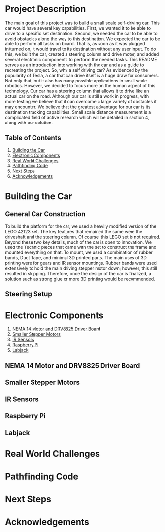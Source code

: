 # Project Description
The main goal of this project was to build a small scale self-driving car. This car would have several key capabilities. First, we wanted it to be able to drive to a specific set destination. Second, we needed the car to be able to avoid obstacles along the way to this destination. We expected the car to be able to perform all tasks on board. That is, as soon as it was plugged in/turned on, it would travel to its destination without any user input. To do this, we built the car, created a steering column and drive motor, and added several electronic components to perform the needed tasks. This README serves as an introduction into working with the car and as a guide to recreating the project.
So, why a self driving car? As evidenced by the popularity of Tesla, a car that can drive itself is a huge draw for consumers. Not only that, but it also has many possible applications in small scale robotics. However, we decided to focus more on the human aspect of this technology. Our car has a steering column that allows it to drive like an actual car on the road. Although our car is still a work in progress, with more testing we believe that it can overcome a large variety of obstacles it may encounter. We believe that the greatest advantage for our car is its destination tracking capabilities. Small scale distance measurement is a complicated field of active research which will be detailed in section 4, along with our solution.

## Table of Contents
1. [Building the Car](#build)
2. [Electronic Components](#components)
3. [Real World Challenges](#challenges)
4. [Pathfinding Code](#code)
5. [Next Steps](#next)
6. [Acknowledgements](#acks)

<a name="build"></a>
# Building the Car
## General Car Construction
To build the platform for the car, we used a heavily modified version of the LEGO 42123 set. The key features that remained the same were the driveshaft and the steering column. Of course, this LEGO set is not required. Beyond these two key details, much of the car is open to innovation. We used the Technic pieces that came with the set to construct the frame and mounted everything on that. To mount, we used a combination of rubber bands, Duct Tape, and minimal 3D printed parts. The main uses of 3D printing were for gears and IR sensor mountings. Rubber bands were used extensively to hold the main driving stepper motor down; however, this still resulted in skipping. Therefore, once the design of the car is finalized, a solution such as strong glue or more 3D printing would be recommended.
## Steering Setup


<a name="components"></a>
# Electronic Components
1. [NEMA 14 Motor and DRV8825 Driver Board](#nema)
2. [Smaller Stepper Motors](#steps)
3. [IR Sensors](#ir)
4. [Raspberry Pi](#rpi)
5. [Labjack](#labjack)

<a name="nema"></a>
## NEMA 14 Motor and DRV8825 Driver Board

<a name="steps"></a>
## Smaller Stepper Motors

<a name="ir"></a>
## IR Sensors

<a name="rpi"></a>
## Raspberry Pi

<a name="labjack"></a>
## Labjack

<a name="challenges"></a>
# Real World Challenges

<a name="code"></a>
# Pathfinding Code

<a name="next"></a>
# Next Steps

<a name="acks"></a>
# Acknowledgements
